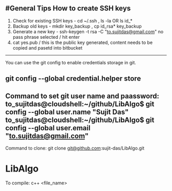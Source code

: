 #General Tips
How to create SSH keys
----------------------
1. Check for existing SSH keys - cd ~/.ssh , ls -la OR ls id_*
2. Backup old keys - mkdir key_backup , cp id_rsa* key_backup
3. Generate a new key - 
   ssh-keygen -t rsa -C "to.sujitdas@gmail.com"
   no pass phrase selected / hit enter
4. cat yes.pub   / this is the public key generated, content needs to be copied and pasetd into bitbucket

------------------------------

You can use the git config to enable credentials storage in git.

git config --global credential.helper store
---------------------------------
Command to set git user name and paassword:
to_sujitdas@cloudshell:~/github/LibAlgo$ git config --global user.name "Sujit Das"
to_sujitdas@cloudshell:~/github/LibAlgo$ git config --global user.email "to.sujitdas@gmail.com"
---------------------------------
Command to clone: git clone git@github.com:sujit-das/LibAlgo.git

# LibAlgo
To compile: c++ <file_name> 
